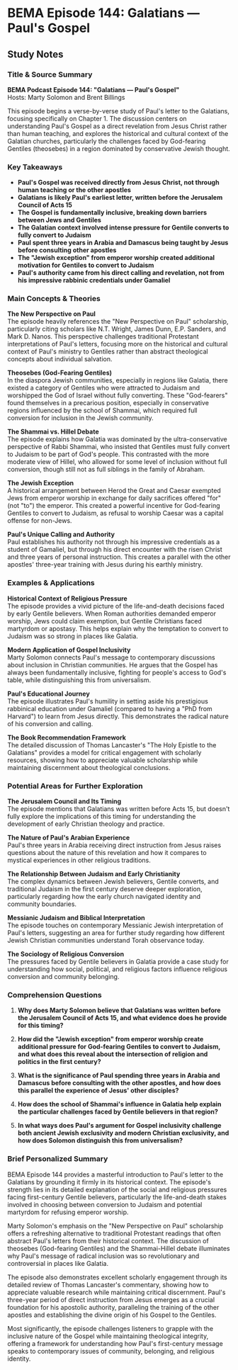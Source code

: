 # BEMA Episode 144: Galatians — Paul's Gospel

## Study Notes

### Title & Source Summary

**BEMA Podcast Episode 144: "Galatians — Paul's Gospel"**  
Hosts: Marty Solomon and Brent Billings

This episode begins a verse-by-verse study of Paul's letter to the Galatians, focusing specifically on Chapter 1. The discussion centers on understanding Paul's Gospel as a direct revelation from Jesus Christ rather than human teaching, and explores the historical and cultural context of the Galatian churches, particularly the challenges faced by God-fearing Gentiles (theosebes) in a region dominated by conservative Jewish thought.

### Key Takeaways

- **Paul's Gospel was received directly from Jesus Christ, not through human teaching or the other apostles**
- **Galatians is likely Paul's earliest letter, written before the Jerusalem Council of Acts 15**
- **The Gospel is fundamentally inclusive, breaking down barriers between Jews and Gentiles**
- **The Galatian context involved intense pressure for Gentile converts to fully convert to Judaism**
- **Paul spent three years in Arabia and Damascus being taught by Jesus before consulting other apostles**
- **The "Jewish exception" from emperor worship created additional motivation for Gentiles to convert to Judaism**
- **Paul's authority came from his direct calling and revelation, not from his impressive rabbinic credentials under Gamaliel**

### Main Concepts & Theories

**The New Perspective on Paul**  
The episode heavily references the "New Perspective on Paul" scholarship, particularly citing scholars like N.T. Wright, James Dunn, E.P. Sanders, and Mark D. Nanos. This perspective challenges traditional Protestant interpretations of Paul's letters, focusing more on the historical and cultural context of Paul's ministry to Gentiles rather than abstract theological concepts about individual salvation.

**Theosebes (God-Fearing Gentiles)**  
In the diaspora Jewish communities, especially in regions like Galatia, there existed a category of Gentiles who were attracted to Judaism and worshipped the God of Israel without fully converting. These "God-fearers" found themselves in a precarious position, especially in conservative regions influenced by the school of Shammai, which required full conversion for inclusion in the Jewish community.

**The Shammai vs. Hillel Debate**  
The episode explains how Galatia was dominated by the ultra-conservative perspective of Rabbi Shammai, who insisted that Gentiles must fully convert to Judaism to be part of God's people. This contrasted with the more moderate view of Hillel, who allowed for some level of inclusion without full conversion, though still not as full siblings in the family of Abraham.

**The Jewish Exception**  
A historical arrangement between Herod the Great and Caesar exempted Jews from emperor worship in exchange for daily sacrifices offered "for" (not "to") the emperor. This created a powerful incentive for God-fearing Gentiles to convert to Judaism, as refusal to worship Caesar was a capital offense for non-Jews.

**Paul's Unique Calling and Authority**  
Paul establishes his authority not through his impressive credentials as a student of Gamaliel, but through his direct encounter with the risen Christ and three years of personal instruction. This creates a parallel with the other apostles' three-year training with Jesus during his earthly ministry.

### Examples & Applications

**Historical Context of Religious Pressure**  
The episode provides a vivid picture of the life-and-death decisions faced by early Gentile believers. When Roman authorities demanded emperor worship, Jews could claim exemption, but Gentile Christians faced martyrdom or apostasy. This helps explain why the temptation to convert to Judaism was so strong in places like Galatia.

**Modern Application of Gospel Inclusivity**  
Marty Solomon connects Paul's message to contemporary discussions about inclusion in Christian communities. He argues that the Gospel has always been fundamentally inclusive, fighting for people's access to God's table, while distinguishing this from universalism.

**Paul's Educational Journey**  
The episode illustrates Paul's humility in setting aside his prestigious rabbinical education under Gamaliel (compared to having a "PhD from Harvard") to learn from Jesus directly. This demonstrates the radical nature of his conversion and calling.

**The Book Recommendation Framework**  
The detailed discussion of Thomas Lancaster's "The Holy Epistle to the Galatians" provides a model for critical engagement with scholarly resources, showing how to appreciate valuable scholarship while maintaining discernment about theological conclusions.

### Potential Areas for Further Exploration

**The Jerusalem Council and Its Timing**  
The episode mentions that Galatians was written before Acts 15, but doesn't fully explore the implications of this timing for understanding the development of early Christian theology and practice.

**The Nature of Paul's Arabian Experience**  
Paul's three years in Arabia receiving direct instruction from Jesus raises questions about the nature of this revelation and how it compares to mystical experiences in other religious traditions.

**The Relationship Between Judaism and Early Christianity**  
The complex dynamics between Jewish believers, Gentile converts, and traditional Judaism in the first century deserve deeper exploration, particularly regarding how the early church navigated identity and community boundaries.

**Messianic Judaism and Biblical Interpretation**  
The episode touches on contemporary Messianic Jewish interpretation of Paul's letters, suggesting an area for further study regarding how different Jewish Christian communities understand Torah observance today.

**The Sociology of Religious Conversion**  
The pressures faced by Gentile believers in Galatia provide a case study for understanding how social, political, and religious factors influence religious conversion and community belonging.

### Comprehension Questions

1. **Why does Marty Solomon believe that Galatians was written before the Jerusalem Council of Acts 15, and what evidence does he provide for this timing?**

2. **How did the "Jewish exception" from emperor worship create additional pressure for God-fearing Gentiles to convert to Judaism, and what does this reveal about the intersection of religion and politics in the first century?**

3. **What is the significance of Paul spending three years in Arabia and Damascus before consulting with the other apostles, and how does this parallel the experience of Jesus' other disciples?**

4. **How does the school of Shammai's influence in Galatia help explain the particular challenges faced by Gentile believers in that region?**

5. **In what ways does Paul's argument for Gospel inclusivity challenge both ancient Jewish exclusivity and modern Christian exclusivity, and how does Solomon distinguish this from universalism?**

### Brief Personalized Summary

BEMA Episode 144 provides a masterful introduction to Paul's letter to the Galatians by grounding it firmly in its historical context. The episode's strength lies in its detailed explanation of the social and religious pressures facing first-century Gentile believers, particularly the life-and-death stakes involved in choosing between conversion to Judaism and potential martyrdom for refusing emperor worship.

Marty Solomon's emphasis on the "New Perspective on Paul" scholarship offers a refreshing alternative to traditional Protestant readings that often abstract Paul's letters from their historical context. The discussion of theosebes (God-fearing Gentiles) and the Shammai-Hillel debate illuminates why Paul's message of radical inclusion was so revolutionary and controversial in places like Galatia.

The episode also demonstrates excellent scholarly engagement through its detailed review of Thomas Lancaster's commentary, showing how to appreciate valuable research while maintaining critical discernment. Paul's three-year period of direct instruction from Jesus emerges as a crucial foundation for his apostolic authority, paralleling the training of the other apostles and establishing the divine origin of his Gospel to the Gentiles.

Most significantly, the episode challenges listeners to grapple with the inclusive nature of the Gospel while maintaining theological integrity, offering a framework for understanding how Paul's first-century message speaks to contemporary issues of community, belonging, and religious identity.
